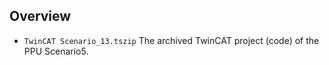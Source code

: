 ## Overview

* `TwinCAT Scenario_13.tszip`   The archived TwinCAT project (code) of the PPU Scenario5.
